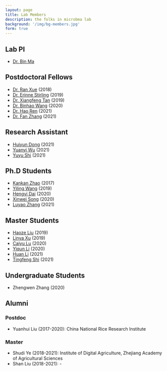 ```yaml
---
layout: page
title: Lab Members
description: the folks in microbma lab
background: '/img/bg-members.jpg'
form: true
---
```


## Lab PI

- [Dr. Bin Ma](/members/bma.html)

## Postdoctoral Fellows
- [Dr. Ran Xue](/members/ran.html) (2018)
- [Dr. Erinne Stirling](/members/erinne.html) (2019)
- [Dr. Xiangfeng Tan](/members/txf.html) (2019)
- [Dr. Binhao Wang](/members/wbh.html) (2020)
- [Dr. Hao Ren](/members/rh.html) (2021)
- [Dr. Fan Zhang](/members/zf.html) (2021)

## Research Assistant
- [Huiyun Dong](/members/dhy1.html) (2021)
- [Yuanyi Wu](/members/wyy.html) (2021)
- [Yuyu Shi](/members/syy.html) (2021)

## Ph.D Students
- [Kankan Zhao](/members/zkk.html) (2017)
- [Yiling Wang](/members/wyl.html) (2019)
- [Hengyi Dai](/members/dhy.html) (2020)
- [Xinwei Song](/members/sxw.html) (2020)
- [Luyao Zhang](/members/zly.html) (2021)

## Master Students
- [Haoze Liu](/members/lhz.html) (2019)
- [Linya Xu](/members/xly.html) (2019)
- [Caiyu Lu](/members/lcy.html) (2020)
- [Yiqun Li](/members/lyq.html) (2020)
- [Huan Li](/members/lh.html) (2021)
- [Tingfeng Shi](/members/stf.html) (2021)

## Undergraduate Students
- Zhengwen Zhang (2020)

## Alumni
### Postdoc
- Yuanhui Liu (2017-2020): China National Rice Research Institute

### Master
- Shudi Ye (2018-2021): Institute of Digital Agriculture, Zhejiang Academy of Agricultural Sciences
- Shan Liu (2018-2021): -


